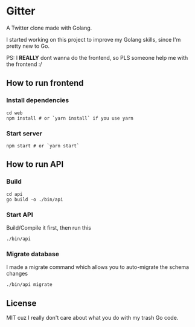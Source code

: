 # Gitter

A Twitter clone made with Golang. 

I started working on this project to improve my Golang skills, since I'm pretty new to Go.

PS: I **REALLY** dont wanna do the frontend, so PLS someone help me with the frontend :/

## How to run frontend
### Install dependencies
```
cd web
npm install # or `yarn install` if you use yarn
```

### Start server
```
npm start # or `yarn start`
```

## How to run API

### Build
```
cd api
go build -o ./bin/api
```

### Start API
Build/Compile it first, then run this
```
./bin/api
```

### Migrate database
I made a migrate command which allows you to auto-migrate the schema changes
```
./bin/api migrate
```

## License

MIT cuz I really don't care about what you do with my trash Go code.
